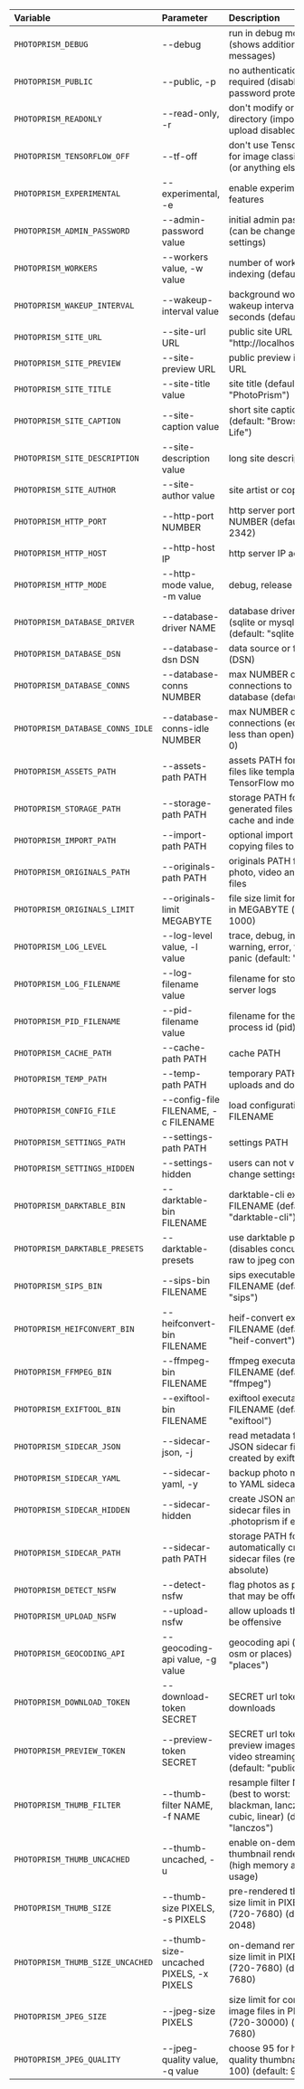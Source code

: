 Variable                   | Parameter            | Description                                  
:------------------------- |:-------------------- |:-------------------------------------------
`PHOTOPRISM_DEBUG`         | --debug              | run in debug mode (shows additional log messages)
`PHOTOPRISM_PUBLIC`        | --public, -p         | no authentication required (disables password protection)
`PHOTOPRISM_READONLY`      | --read-only, -r      | don't modify originals directory (import and upload disabled)
`PHOTOPRISM_TENSORFLOW_OFF` | --tf-off           | don't use TensorFlow for image classification (or anything else)
`PHOTOPRISM_EXPERIMENTAL`  | --experimental, -e   | enable experimental features
`PHOTOPRISM_ADMIN_PASSWORD` | --admin-password value  | initial admin password (can be changed in settings)
`PHOTOPRISM_WORKERS`       | --workers value, -w value | number of workers for indexing (default: 0)
`PHOTOPRISM_WAKEUP_INTERVAL` | --wakeup-interval value  |  background worker wakeup interval in seconds (default: 0)
`PHOTOPRISM_SITE_URL`      | --site-url URL       | public site URL (default: "http://localhost:2342/")
`PHOTOPRISM_SITE_PREVIEW`  | --site-preview URL   | public preview image URL
`PHOTOPRISM_SITE_TITLE`    | --site-title value   | site title (default: "PhotoPrism")
`PHOTOPRISM_SITE_CAPTION`  | --site-caption value | short site caption (default: "Browse Your Life")
`PHOTOPRISM_SITE_DESCRIPTION` |  --site-description value | long site description
`PHOTOPRISM_SITE_AUTHOR`   | --site-author value | site artist or copyright
`PHOTOPRISM_HTTP_PORT`     | --http-port NUMBER | http server port NUMBER (default: 2342)
`PHOTOPRISM_HTTP_HOST`     | --http-host IP     | http server IP address
`PHOTOPRISM_HTTP_MODE`     | --http-mode value, -m value  | debug, release or test
`PHOTOPRISM_DATABASE_DRIVER` | --database-driver NAME    | database driver NAME (sqlite or mysql) (default: "sqlite")
`PHOTOPRISM_DATABASE_DSN`  | --database-dsn DSN           | data source or file name (DSN)
`PHOTOPRISM_DATABASE_CONNS` | --database-conns NUMBER    | max NUMBER of open connections to the database (default: 0)
`PHOTOPRISM_DATABASE_CONNS_IDLE` |   --database-conns-idle NUMBER  | max NUMBER of idle connections (equal or less than open) (default: 0)
`PHOTOPRISM_ASSETS_PATH`   | --assets-path PATH                     | assets PATH for static files like templates and TensorFlow models
`PHOTOPRISM_STORAGE_PATH`  | --storage-path PATH                    | storage PATH for generated files like cache and index
`PHOTOPRISM_IMPORT_PATH`   | --import-path PATH                     | optional import PATH for copying files to originals
`PHOTOPRISM_ORIGINALS_PATH` | --originals-path PATH                 | originals PATH for photo, video and sidecar files
`PHOTOPRISM_ORIGINALS_LIMIT` |   --originals-limit MEGABYTE         | file size limit for originals in MEGABYTE (default: 1000)
`PHOTOPRISM_LOG_LEVEL`     | --log-level value, -l value            | trace, debug, info, warning, error, fatal or panic (default: "info")
`PHOTOPRISM_LOG_FILENAME`  | --log-filename value                   | filename for storing server logs
`PHOTOPRISM_PID_FILENAME`  | --pid-filename value                   | filename for the server process id (pid)
`PHOTOPRISM_CACHE_PATH`    | --cache-path PATH                      | cache PATH
`PHOTOPRISM_TEMP_PATH`     | --temp-path PATH                       | temporary PATH for uploads and downloads
`PHOTOPRISM_CONFIG_FILE`   | --config-file FILENAME, -c FILENAME    | load configuration from FILENAME
`PHOTOPRISM_SETTINGS_PATH` | --settings-path PATH                   | settings PATH
`PHOTOPRISM_SETTINGS_HIDDEN` | --settings-hidden                    | users can not view or change settings
`PHOTOPRISM_DARKTABLE_BIN` | --darktable-bin FILENAME               | darktable-cli executable FILENAME (default: "darktable-cli")
`PHOTOPRISM_DARKTABLE_PRESETS` | --darktable-presets                | use darktable presets (disables concurrent raw to jpeg conversion)
`PHOTOPRISM_SIPS_BIN`      | --sips-bin FILENAME                    | sips executable FILENAME (default: "sips")
`PHOTOPRISM_HEIFCONVERT_BIN` | --heifconvert-bin FILENAME           | heif-convert executable FILENAME (default: "heif-convert")
`PHOTOPRISM_FFMPEG_BIN`    | --ffmpeg-bin FILENAME                  | ffmpeg executable FILENAME (default: "ffmpeg")
`PHOTOPRISM_EXIFTOOL_BIN`  | --exiftool-bin FILENAME                | exiftool executable FILENAME (default: "exiftool")
`PHOTOPRISM_SIDECAR_JSON`  | --sidecar-json, -j                     | read metadata from JSON sidecar files created by exiftool
`PHOTOPRISM_SIDECAR_YAML`  | --sidecar-yaml, -y                     | backup photo metadata to YAML sidecar files 
`PHOTOPRISM_SIDECAR_HIDDEN` | --sidecar-hidden                      | create JSON and YAML sidecar files in .photoprism if enabled
`PHOTOPRISM_SIDECAR_PATH`  | --sidecar-path PATH                    | storage PATH for automatically created sidecar files (relative or absolute)
`PHOTOPRISM_DETECT_NSFW`   | --detect-nsfw                          | flag photos as private that may be offensive
`PHOTOPRISM_UPLOAD_NSFW`   | --upload-nsfw                          | allow uploads that may be offensive
`PHOTOPRISM_GEOCODING_API` | --geocoding-api value, -g value        | geocoding api (none, osm or places) (default: "places")
`PHOTOPRISM_DOWNLOAD_TOKEN` | --download-token SECRET               | SECRET url token for file downloads
`PHOTOPRISM_PREVIEW_TOKEN` | --preview-token SECRET                 | SECRET url token for preview images and video streaming (default: "public")
`PHOTOPRISM_THUMB_FILTER`  | --thumb-filter NAME, -f NAME           | resample filter NAME (best to worst: blackman, lanczos, cubic, linear) (default: "lanczos")
`PHOTOPRISM_THUMB_UNCACHED` | --thumb-uncached, -u                  | enable on-demand thumbnail rendering (high memory and cpu usage)
`PHOTOPRISM_THUMB_SIZE`    | --thumb-size PIXELS, -s PIXELS         | pre-rendered thumbnail size limit in PIXELS (720-7680) (default: 2048)
`PHOTOPRISM_THUMB_SIZE_UNCACHED` |  --thumb-size-uncached PIXELS, -x PIXELS | on-demand rendering size limit in PIXELS (720-7680) (default: 7680)
`PHOTOPRISM_JPEG_SIZE`     | --jpeg-size PIXELS                     | size limit for converted image files in PIXELS (720-30000) (default: 7680)
`PHOTOPRISM_JPEG_QUALITY`  | --jpeg-quality value, -q value         | choose 95 for high-quality thumbnails (25-100) (default: 90)
